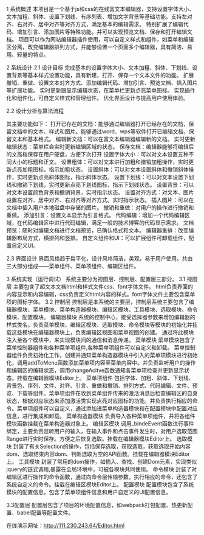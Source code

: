 ﻿1 系统概述
  本项目是一个基于js和css的在线富文本编辑器，支持设置字体大小、文本加粗、斜体、设置下划线、有序列表、增加文字背景等基础功能。支持左对齐、右对齐、居中对齐等对齐方式，满足基本的编辑需求。
  特别扩展了编辑代码、增加引言、添加图片等特殊功能。并可以实现预览文档、保存和打开编辑文档。
  项目可以作为网站编辑器插件使用，可以自定义样式和组件，如菜单和编辑区分离，改变编辑器排列方式，并能够设置一个页面多个编辑器，具有简洁、易用、轻量的特点。
 
2 系统设计
2.1 设计目标
完成基本的设置字体大小、文本加粗、斜体、下划线、设置背景等基本样式设置功能，具有新建，打开、保存一个文本文件的功能。
   扩展撤销、重做、设置文本对齐方式、添加编辑代码、增加引言、预览文档、插入图片等扩展功能。
   实时更新跟显示编辑状态，在菜单栏更新点亮菜单图标。
   实现插件化和组件化，可自定义样式和管理组件。
   优化界面设计与提高用户使用体验。
 
2.2 设计分析与算法流程
 
 
其主要功能如下：
打开已存在的文档：能够通过编辑器打开已经存在的文档，保留文档中的文本、样式和图片。能够通过word、wps等软件打开已编辑文档，保留文本和基本格式。
编辑新文档：可以在富文本编辑器编辑新的文档。
    实时更新编辑状态：菜单栏会实时更新编辑区域的状态。
   保存文档：编辑器能够将编辑后的文高档保存在用户硬盘，方便下次打开
设置字体大小：可以对文本设置五种不同大小的标题和正文。
设置粗体：可以对文本进行加粗和撤销加粗操作，实时更新点亮加粗图标，指示加粗状态。
   设置斜体：可以对文本设置斜体和撤销斜体操作，实时更新点亮斜体图标，指示斜体状态。
   设置下划线：可以对文本设置下划线和撤销下划线，实时更新点亮下划线图标，指示下划线状态。
   设置背景：可以对文本设置颜色背景和撤销背景，实时指示状态。
   设置对齐方式：对文本、图片设置左对齐、居中对齐、右对齐等对齐方式。实时指示状态。
插入图片：可以在文档中插入用户本地磁盘中存储的图片。
   撤销和重做：对用户的操作进行撤销和重做。
   添加引言：设置文本显示为引言格式。
   代码编辑：增加一个代码编辑区域，在代码编辑区中进行代码编辑，满足一般的技术博客的代码显示需求。
   文档预览：随时对编辑文档进行文档预览，已确认格式和文本。
   编辑器重排：改变编辑器布局方式，横排列和竖排。
   自定义组件和UI：可以扩展组件可卸载组件，配置自定义UI。
 
 
2.3 界面设计
界面风格趋于扁平化，设计风格简洁，美观，易于用户使用。共由三大部分组成——菜单组件、菜单项组件、编辑区组件。
 
3 系统实现（运行调试）
系统主要分为视图层、控制层、配置层三部分。
3.1 视图层
  主要包含了超文本文档html和样式文件css、font字体文件。
  html负责界面的内容显示和内容编辑，css负责定义html内容的样式。font字体文件主要包含菜单项的图标字体。
3.2 控制层
  控制层是本系统的主要层，控制层系统主要包含了编辑器模块、菜单模块、菜单构造器模块、编辑区模块、工具模块、选取模块、命令模块、配置模块。
编辑器模块
  系统的控制中心，接受选择器参数来增加编辑器的样式类名。负责菜单模块、编辑区模块、选取模块、命令模块等模块的初始化并挂载这些模块在编辑器模块上，负责编辑区视图和菜单视图的创建。
  通过将此模块注入至各个模块中，来实现模块间的通信和消息传递。
菜单模块
  菜单模块包含了菜单控制器组件和各种菜单项组件,各种菜单项组件可以自定义和卸载。
  菜单控制器组件负责初始化工作，创建并通知菜单构造器模块中引入的菜单项模块进行初始化，调用addToMenu函数添加菜单项内容至菜单内容中。并负责监听用户的操作和编辑区的编辑状态，调用changeAcitve函数通知各菜单项检查并更新显示状态。挂载在编辑器模块Editor上。
菜单项组件
  包括字体、加粗、斜体、下划线、背景色、序列、文件、对齐、引言、重做和撤销、排列方式、代码编辑、文件、预览、下载等组件。菜单项组件在收到菜单组件传来的激活消息后检查编辑区的自身状态，根据对应状态来添加激活类实现点亮对应图标的功能。并负责执行相应的命令。菜单项组件可以自定义，通过添加进菜单构造器模块和在配置模块中配置对应信息，进行集成和卸载。
菜单构造器模块
  负责导入各种菜单项组件，并将各组件模块函数挂载在菜单构造器对象上。
编辑区模块
  调用_bindeEvent函数进行事件绑定，主要负责监听用户的输入，在输入事件和点击事件发生时，对用户选取范围Range进行实时保存。方便之后恢复选取。挂载在编辑器模块Editor上。
选取模块
  封装了有关Selection的操作，包括保存选取，获取选取，获取选取开始内容dom、选取结束内容dom、判断选取为空的API函数。挂载在编辑器模块Editor上。
工具模块
  封装了常用的dom操作，如插入、查找、创建Dom元素，实现类似jquery的链式调用,暴露在全局环境中，可被各模块共同使用。
命令模块
  封装了对编辑区进行操作的命令函数，通过向命令层传输参数，执行相应的命令，还包含了系统自定义的命令。挂载在编辑区模块Editor上。
配置模块
  配置模块包含了系统模块的配置信息，包含了菜单项组件信息和用户自定义的UI配置信息。
 
3.3配置层
  配置层包含了项目的环境配置信息，如webpack打包配置、热更新配置、babel配置等配置文件。
 
  在线演示网址：http://111.230.243.64/Editor.html
